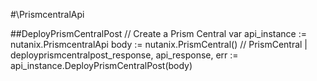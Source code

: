 #\PrismcentralApi

##DeployPrismCentralPost
//  Create a Prism Central
var api_instance := nutanix.PrismcentralApi
body := nutanix.PrismCentral() // PrismCentral |
deployprismcentralpost_response, api_response, err := api_instance.DeployPrismCentralPost(body)
